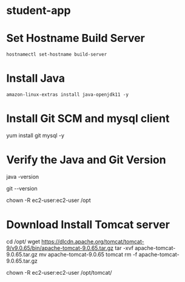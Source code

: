 # student-app

# Set Hostname Build Server
`hostnamectl set-hostname build-server`

# Install Java
`amazon-linux-extras install java-openjdk11 -y`

# Install Git SCM and mysql client
yum install git mysql -y

# Verify the Java and Git Version
java -version

git --version

chown -R ec2-user:ec2-user /opt

# Download Install Tomcat server
cd /opt/
wget https://dlcdn.apache.org/tomcat/tomcat-9/v9.0.65/bin/apache-tomcat-9.0.65.tar.gz
tar -xvf apache-tomcat-9.0.65.tar.gz
mv apache-tomcat-9.0.65 tomcat
rm -f apache-tomcat-9.0.65.tar.gz

chown -R ec2-user:ec2-user /opt/tomcat/
